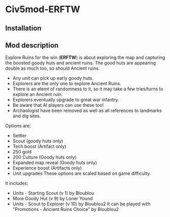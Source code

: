 # Civ5mod-ERFTW

## Installation

## Mod description
Explore Ruins for the win (**ERFTW**) is about exploring the map and capturing the boosted goody huts and ancient ruins. 
The good huts are appearing double as much too, so should Ancient ruins.

- Any unit can pick up early goody huts. 
- Explorers are the only one to explore Ancient Ruins.
- There is an elemt of randomness to it, so it may take a few tries/turns to explore an Ancient ruin. 
- Explorers eventually upgrade to great war infantry.
- Be aware that AI players can use these too!
- Archaologist have been removed as well as all references to landmarks and dig sites.

Options are:
- Settler 
- Scout (goody huts only)
- Tech boost (Artifact only)
- 250 gold
- 200 Culture (Goody huts only)
- Expanded map reveal (Goody huts only)
- Experience boost (Artifacts only)
- Unit upgrades
These options are scaled based on game difficulty.

It includes:
- Units - Starting Scout (v 1) by Bloublou
- More Goody Hut (v 9) by Loner Yound
- Units - Scout to Explorer (v 10) by Bloublou2 
It can be played with "Promotions - Ancient Ruins Choice" by Bloublou2 
